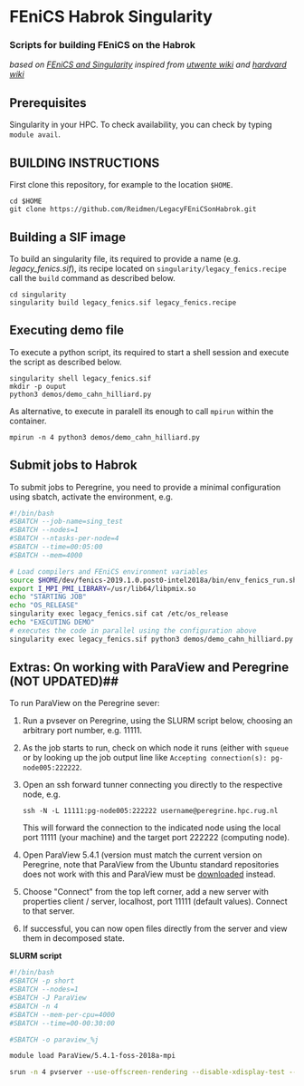 # FEniCS Habrok Singularity #
### Scripts for building FEniCS on the Habrok ###
_based on [FEniCS and Singularity](https://fenicsproject.discourse.group/t/fenics-singularity-saving-data-with-mpirun/5048/6)_
_inspired from [utwente wiki](https://hpc.wiki.utwente.nl/software:singularity) and [hardvard wiki](https://docs.rc.fas.harvard.edu/kb/singularity-on-the-cluster/)_

## Prerequisites ##
Singularity in your HPC. To check availability, you can check by typing `module avail`.

## BUILDING INSTRUCTIONS ##

First clone this repository, for example to the location `$HOME`.

```shell
cd $HOME
git clone https://github.com/Reidmen/LegacyFEniCSonHabrok.git
```

## Building a SIF image ##
To build an singularity file, its required to provide a name (e.g. *legacy_fenics.sif*), its recipe
located on `singularity/legacy_fenics.recipe` call the `build` command as described below.

```shell
cd singularity
singularity build legacy_fenics.sif legacy_fenics.recipe
```

## Executing demo file ##

To execute a python script, its required to start a shell session and execute the script as described below.

```shell
singularity shell legacy_fenics.sif
mkdir -p ouput
python3 demos/demo_cahn_hilliard.py
```

As alternative, to execute in paralell its enough to call `mpirun` within the container.
```shell
mpirun -n 4 python3 demos/demo_cahn_hilliard.py
```

## Submit jobs to Habrok ##
To submit jobs to Peregrine, you need to provide a minimal configuration using sbatch, 
activate the environment, e.g.
```bash
#!/bin/bash
#SBATCH --job-name=sing_test
#SBATCH --nodes=1
#SBATCH --ntasks-per-node=4
#SBATCH --time=00:05:00
#SBATCH --mem=4000 

# Load compilers and FEniCS environment variables
source $HOME/dev/fenics-2019.1.0.post0-intel2018a/bin/env_fenics_run.sh 
export I_MPI_PMI_LIBRARY=/usr/lib64/libpmix.so
echo "STARTING JOB"
echo "OS_RELEASE"
singularity exec legacy_fenics.sif cat /etc/os_release
echo "EXECUTING DEMO"
# executes the code in parallel using the configuration above
singularity exec legacy_fenics.sif python3 demos/demo_cahn_hilliard.py
```

## Extras: On working with ParaView and Peregrine (NOT UPDATED)##

To run ParaView on the Peregrine sever:
1. Run a pvsever on Peregrine, using the SLURM script below, choosing an arbitrary port number, e.g. 11111.

2. As the job starts to run, check on which node it runs (either with `squeue` or by looking up the job output line like `Accepting connection(s): pg-node005:222222`.

3. Open an ssh forward tunner connecting you directly to the respective node, e.g.
    ```shell
    ssh -N -L 11111:pg-node005:222222 username@peregrine.hpc.rug.nl
    ```
    This will forward the connection to the indicated node using the local port 11111 (your machine) and the target port 222222 (computing node).

4. Open ParaView 5.4.1 (version must match the current version on Peregrine, note that ParaView from the Ubuntu standard repositories does not work with this and ParaView must be [downloaded](https://www.paraview.org/download/) instead.

5. Choose "Connect" from the top left corner, add a new server with properties client / server, localhost, port 11111 (default values). Connect to that server.

6. If successful, you can now open files directly from the server and view them in decomposed state.

**SLURM script**
```bash
#!/bin/bash
#SBATCH -p short
#SBATCH --nodes=1
#SBATCH -J ParaView
#SBATCH -n 4
#SBATCH --mem-per-cpu=4000
#SBATCH --time=00-00:30:00

#SBATCH -o paraview_%j

module load ParaView/5.4.1-foss-2018a-mpi

srun -n 4 pvserver --use-offscreen-rendering --disable-xdisplay-test --server-port=222222

```
  
